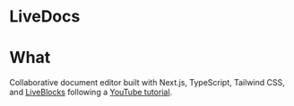 # LiveDocs

# What

Collaborative document editor built with Next.js, TypeScript, Tailwind CSS, and [LiveBlocks](https://liveblocks.io/) following a [YouTube tutorial](https://www.youtube.com/watch?v=y5vE8y_f_OM).
